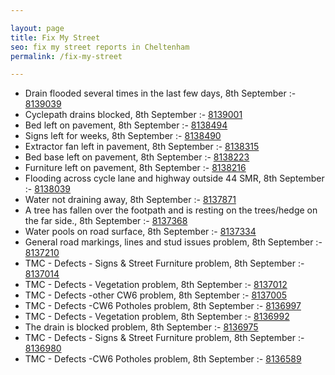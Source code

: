 ```yaml
---

layout: page
title: Fix My Street
seo: fix my street reports in Cheltenham
permalink: /fix-my-street

---
```


<!-- fix_marker starts -->

- Drain flooded several times in the last few days, 8th September :- [8139039](https://www.fixmystreet.com/report/8139039)
- Cyclepath drains blocked, 8th September :- [8139001](https://www.fixmystreet.com/report/8139001)
- Bed left on pavement, 8th September :- [8138494](https://www.fixmystreet.com/report/8138494)
- Signs left for weeks, 8th September :- [8138490](https://www.fixmystreet.com/report/8138490)
- Extractor fan left in pavement, 8th September :- [8138315](https://www.fixmystreet.com/report/8138315)
- Bed base left on pavement, 8th September :- [8138223](https://www.fixmystreet.com/report/8138223)
- Furniture left on pavement, 8th September :- [8138216](https://www.fixmystreet.com/report/8138216)
- Flooding across cycle lane and highway outside 44 SMR, 8th September :- [8138039](https://www.fixmystreet.com/report/8138039)
- Water not draining away, 8th September :- [8137871](https://www.fixmystreet.com/report/8137871)
- A tree has fallen over the footpath and is resting on the trees/hedge on the far side., 8th September :- [8137368](https://www.fixmystreet.com/report/8137368)
- Water pools on road surface, 8th September :- [8137334](https://www.fixmystreet.com/report/8137334)
- General road markings, lines and stud issues problem, 8th September :- [8137210](https://www.fixmystreet.com/report/8137210)
- TMC - Defects - Signs & Street Furniture problem, 8th September :- [8137014](https://www.fixmystreet.com/report/8137014)
- TMC - Defects - Vegetation problem, 8th September :- [8137012](https://www.fixmystreet.com/report/8137012)
- TMC - Defects -other CW6 problem, 8th September :- [8137005](https://www.fixmystreet.com/report/8137005)
- TMC - Defects -CW6 Potholes  problem, 8th September :- [8136997](https://www.fixmystreet.com/report/8136997)
- TMC - Defects - Vegetation problem, 8th September :- [8136992](https://www.fixmystreet.com/report/8136992)
- The drain is blocked problem, 8th September :- [8136975](https://www.fixmystreet.com/report/8136975)
- TMC - Defects - Signs & Street Furniture problem, 8th September :- [8136980](https://www.fixmystreet.com/report/8136980)
- TMC - Defects -CW6 Potholes  problem, 8th September :- [8136589](https://www.fixmystreet.com/report/8136589)

<!-- fix_marker ends -->